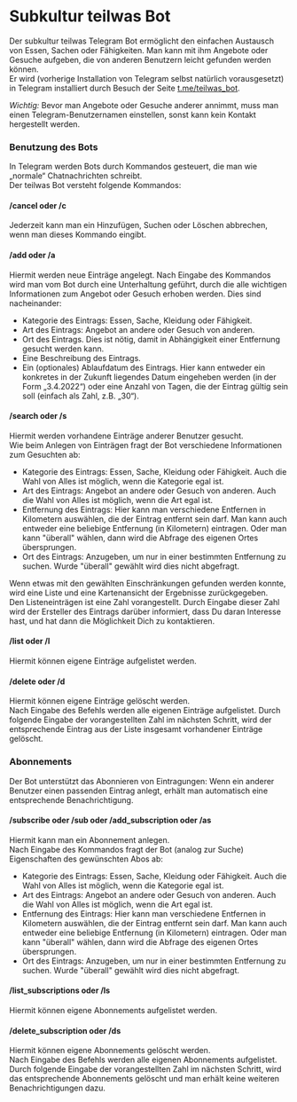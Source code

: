 # Subkultur teilwas Bot
Der subkultur teilwas Telegram Bot ermöglicht den einfachen Austausch von Essen, Sachen oder Fähigkeiten. Man kann mit ihm Angebote oder Gesuche aufgeben, die von anderen Benutzern leicht gefunden werden können.  
Er wird (vorherige Installation von Telegram selbst natürlich vorausgesetzt) in Telegram installiert durch Besuch der Seite [t.me/teilwas_bot](https://t.me/teilwas_bot).  

_Wichtig:_ Bevor man Angebote oder Gesuche anderer annimmt, muss man einen Telegram-Benutzernamen einstellen, sonst kann kein Kontakt hergestellt werden.  

### Benutzung des Bots
In Telegram werden Bots durch Kommandos gesteuert, die man wie „normale“ Chatnachrichten schreibt.  
Der teilwas Bot versteht folgende Kommandos:

#### /cancel oder /c
Jederzeit kann man ein Hinzufügen, Suchen oder Löschen abbrechen, wenn man dieses Kommando eingibt.
#### /add oder /a
Hiermit werden neue Einträge angelegt. 
Nach Eingabe des Kommandos wird man vom Bot durch eine Unterhaltung geführt, durch die alle wichtigen Informationen zum Angebot oder Gesuch erhoben werden. Dies sind nacheinander:
* Kategorie des Eintrags: Essen, Sache, Kleidung oder Fähigkeit.
* Art des Eintrags: Angebot an andere oder Gesuch von anderen.
* Ort des Eintrags. Dies ist nötig, damit in Abhängigkeit einer Entfernung gesucht werden kann.
* Eine Beschreibung des Eintrags.
* Ein (optionales) Ablaufdatum des Eintrags. Hier kann entweder ein konkretes in der Zukunft liegendes Datum eingeheben werden (in der Form „3.4.2022“) oder eine Anzahl von Tagen, die der Eintrag gültig sein soll (einfach als Zahl, z.B. „30“).

#### /search oder /s
Hiermit werden vorhandene Einträge anderer Benutzer gesucht.  
Wie beim Anlegen von Einträgen fragt der Bot verschiedene Informationen zum Gesuchten ab:
* Kategorie des Eintrags: Essen, Sache, Kleidung oder Fähigkeit. Auch die Wahl von Alles ist möglich, wenn die Kategorie egal ist. 
* Art des Eintrags: Angebot an andere oder Gesuch von anderen. Auch die Wahl von Alles ist möglich, wenn die Art egal ist. 
* Entfernung des Eintrags: Hier kann man verschiedene Entfernen in Kilometern auswählen, die der Eintrag entfernt sein darf. 
Man kann auch entweder eine beliebige Entfernung (in Kilometern) eintragen. Oder man kann "überall" wählen, dann wird die Abfrage des eigenen Ortes übersprungen.
* Ort des Eintrags: Anzugeben, um nur in einer bestimmten Entfernung zu suchen. Wurde "überall" gewählt wird dies nicht abgefragt.  

Wenn etwas mit den gewählten Einschränkungen gefunden werden konnte, wird eine Liste und eine Kartenansicht der Ergebnisse zurückgegeben.  
Den Listeneinträgen ist eine Zahl vorangestellt. Durch Eingabe dieser Zahl wird der Ersteller des Eintrags darüber informiert, dass Du daran Interesse hast, und hat dann die 
Möglichkeit Dich zu kontaktieren.

#### /list oder /l
Hiermit können eigene Einträge aufgelistet werden. 

#### /delete oder /d
Hiermit können eigene Einträge gelöscht werden.  
Nach Eingabe des Befehls werden alle eigenen Einträge aufgelistet. Durch folgende Eingabe der vorangestellten Zahl im nächsten Schritt, wird der entsprechende Eintrag aus der Liste insgesamt vorhandener Einträge gelöscht.  

### Abonnements
Der Bot unterstützt das Abonnieren von Eintragungen: Wenn ein anderer Benutzer einen passenden Eintrag anlegt, erhält man automatisch eine entsprechende Benachrichtigung.  

#### /subscribe oder /sub oder /add_subscription oder /as
Hiermit kann man ein Abonnement anlegen.  
Nach Eingabe des Kommandos fragt der Bot (analog zur Suche) Eigenschaften des gewünschten Abos ab:
* Kategorie des Eintrags: Essen, Sache, Kleidung oder Fähigkeit. Auch die Wahl von Alles ist möglich, wenn die Kategorie egal ist. 
* Art des Eintrags: Angebot an andere oder Gesuch von anderen. Auch die Wahl von Alles ist möglich, wenn die Art egal ist. 
* Entfernung des Eintrags: Hier kann man verschiedene Entfernen in Kilometern auswählen, die der Eintrag entfernt sein darf. 
Man kann auch entweder eine beliebige Entfernung (in Kilometern) eintragen. Oder man kann "überall" wählen, dann wird die Abfrage des eigenen Ortes übersprungen.
* Ort des Eintrags: Anzugeben, um nur in einer bestimmten Entfernung zu suchen. Wurde "überall" gewählt wird dies nicht abgefragt.  

#### /list_subscriptions oder /ls
Hiermit können eigene Abonnements aufgelistet werden.

#### /delete_subscription oder /ds
Hiermit können eigene Abonnements gelöscht werden.  
Nach Eingabe des Befehls werden alle eigenen Abonnements aufgelistet. Durch folgende Eingabe der vorangestellten Zahl im nächsten Schritt, wird das entsprechende Abonnements gelöscht und man erhält keine weiteren Benachrichtigungen dazu.  